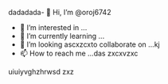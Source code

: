 dadadada- 👋 Hi, I’m @oroj6742
- 👀 I’m interested in ...
- 🌱 I’m currently learning ...
- 💞️ I’m looking ascxzcxto collaborate on ...kj
- 📫 How to reach me ...das
zxcxvzxc
<!---
oroj6742/oroj6742 is a ✨ special ✨ repository because its `README.md` (this file) appears on your GitHub profile.
You can click the Preview link to take a look at your changes.
--->
uiuiyvghzhrwsd
zxz

